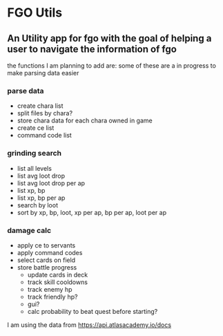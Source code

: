 # FGO Utils

## An Utility app for fgo with the goal of helping a user to navigate the information of fgo

the functions I am planning to add are:
some of these are a in progress to make parsing data easier

### parse data
- create chara list
- split files by chara?
- store chara data for each chara owned in game
- create ce list
- command code list



### grinding search
- list all levels
- list avg loot drop
- list avg loot drop per ap
- list xp, bp
- list xp, bp per ap
- search by loot
- sort by xp, bp, loot, xp per ap, bp per ap, loot per ap



### damage calc
- apply ce to servants
- apply command codes
- select cards on field
- store battle progress
	- update cards in deck
	- track skill cooldowns
	- track enemy hp
	- track friendly hp?
	- gui?
	- calc probability to beat quest before starting?


I am using the data from https://api.atlasacademy.io/docs

